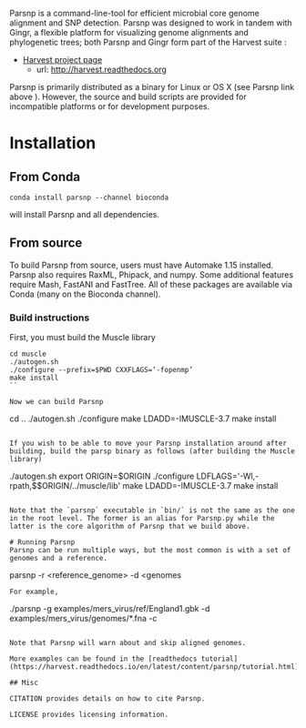 Parsnp is a command-line-tool for efficient microbial core genome alignment and SNP detection. Parsnp was designed to work in tandem with Gingr, a flexible platform for visualizing genome alignments and phylogenetic trees; both Parsnp and Gingr form part of the Harvest suite :

- [Harvest project page](http://harvest.readthedocs.org)
  -  url: http://harvest.readthedocs.org

Parsnp is primarily distributed as a binary for Linux or OS X (see Parsnp link above ). However, the source and build scripts are provided for incompatible platforms or for development purposes.


# Installation

## From Conda 
```
conda install parsnp --channel bioconda
```
will install Parsnp and all dependencies.

## From source

To build Parsnp from source, users must have Automake 1.15 installed. Parsnp also requires RaxML, Phipack, and numpy. Some additional features require Mash, FastANI and FastTree. All of these packages are available via Conda (many on the Bioconda channel).

### Build instructions
First, you must build the Muscle library
```
cd muscle
./autogen.sh
./configure --prefix=$PWD CXXFLAGS=’-fopenmp’
make install
``

Now we can build Parsnp
```
cd ..
./autogen.sh
./configure
make LDADD=-lMUSCLE-3.7
make install
```

If you wish to be able to move your Parsnp installation around after building, build the parsp binary as follows (after building the Muscle library)
```
./autogen.sh
export ORIGIN=\$ORIGIN
./configure LDFLAGS='-Wl,-rpath,$$ORIGIN/../muscle/lib'
make LDADD=-lMUSCLE-3.7 
make install
```

Note that the `parsnp` executable in `bin/` is not the same as the one in the root level. The former is an alias for Parsnp.py while the latter is the core algorithm of Parsnp that we build above.

# Running Parsnp
Parsnp can be run multiple ways, but the most common is with a set of genomes and a reference. 
```
parsnp -r <reference_genome> -d <genomes 
```
For example, 
```
./parsnp -g examples/mers_virus/ref/England1.gbk -d examples/mers_virus/genomes/*.fna -c
```

Note that Parsnp will warn about and skip aligned genomes.

More examples can be found in the [readthedocs tutorial](https://harvest.readthedocs.io/en/latest/content/parsnp/tutorial.html)

## Misc

CITATION provides details on how to cite Parsnp.

LICENSE provides licensing information.
